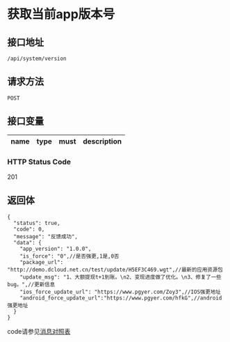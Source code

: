 # 获取当前app版本号

## 接口地址

`/api/system/version`

## 请求方法

```POST ```

## 接口变量

| name     | type     | must     | description |
|----------|:--------:|:--------:|:--------:|

### HTTP Status Code

201

## 返回体

```json5
{
  "status": true,
  "code": 0,
  "message": "反馈成功",
  "data": {
    "app_version": "1.0.0",
    "is_force": "0",//是否强更,1是,0否
    "package_url": "http://demo.dcloud.net.cn/test/update/H5EF3C469.wgt",//最新的应用资源包
    "update_msg": "1、大额提现t+1到账。\n2、变现进度做了优化。\n3、修复了一些bug。",//更新信息
    "ios_force_update_url": "https://www.pgyer.com/Zoy3",//IOS强更地址
    "android_force_update_url":"https://www.pgyer.com/hfkG",//android强更地址
  }
}
```

code请参见[消息对照表](消息对照表.md)
